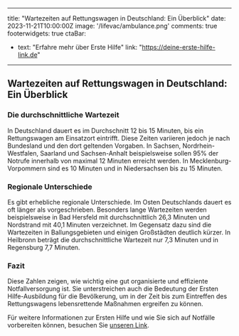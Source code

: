 
---
title: "Wartezeiten auf Rettungswagen in Deutschland: Ein Überblick"
date:   2023-11-21T10:00:00Z
image:  '/lifevac/ambulance.png'
comments: true
footerwidgets: true
ctaBar:
  - text: "Erfahre mehr über Erste Hilfe"
    link: "https://deine-erste-hilfe-link.de"

---

## Wartezeiten auf Rettungswagen in Deutschland: Ein Überblick

### Die durchschnittliche Wartezeit

In Deutschland dauert es im Durchschnitt 12 bis 15 Minuten, bis ein Rettungswagen am Einsatzort eintrifft. Diese Zeiten variieren jedoch je nach Bundesland und den dort geltenden Vorgaben. In Sachsen, Nordrhein-Westfalen, Saarland und Sachsen-Anhalt beispielsweise sollen 95% der Notrufe innerhalb von maximal 12 Minuten erreicht werden. In Mecklenburg-Vorpommern sind es 10 Minuten und in Niedersachsen bis zu 15 Minuten.

### Regionale Unterschiede

Es gibt erhebliche regionale Unterschiede. Im Osten Deutschlands dauert es oft länger als vorgeschrieben. Besonders lange Wartezeiten werden beispielsweise in Bad Hersfeld mit durchschnittlich 26,3 Minuten und Nordstrand mit 40,1 Minuten verzeichnet. Im Gegensatz dazu sind die Wartezeiten in Ballungsgebieten und einigen Großstädten deutlich kürzer. In Heilbronn beträgt die durchschnittliche Wartezeit nur 7,3 Minuten und in Regensburg 7,7 Minuten.

### Fazit

Diese Zahlen zeigen, wie wichtig eine gut organisierte und effiziente Notfallversorgung ist. Sie unterstreichen auch die Bedeutung der Ersten Hilfe-Ausbildung für die Bevölkerung, um in der Zeit bis zum Eintreffen des Rettungswagens lebensrettende Maßnahmen ergreifen zu können.

Für weitere Informationen zur Ersten Hilfe und wie Sie sich auf Notfälle vorbereiten können, besuchen Sie [unseren Link](https://deinlink.de).